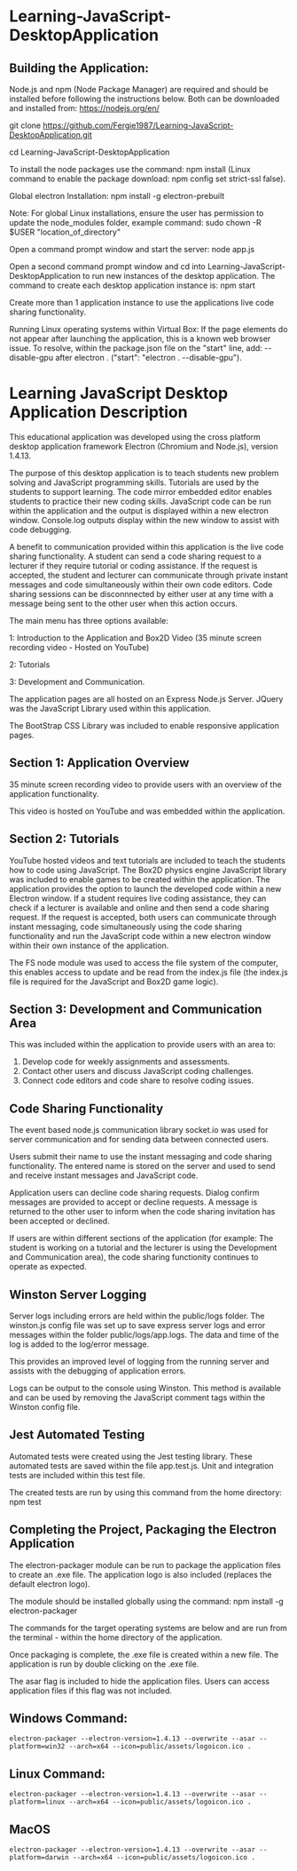 # Learning-JavaScript-DesktopApplication

## Building the Application: 

Node.js and npm (Node Package Manager) are required and should be installed before following the instructions below. Both can be downloaded and installed from: https://nodejs.org/en/

git clone https://github.com/Fergie1987/Learning-JavaScript-DesktopApplication.git

cd Learning-JavaScript-DesktopApplication

To install the node packages use the command: npm install
(Linux command to enable the package download: npm config set strict-ssl false).

Global electron Installation: npm install -g electron-prebuilt

Note: For global Linux installations, ensure the user has permission to update the node_modules folder, example command: sudo chown -R $USER "location_of_directory"  

Open a command prompt window and start the server: node app.js

Open a second command prompt window and cd into Learning-JavaScript-DesktopApplication to run new instances of the desktop application. 
The command to create each desktop application instance is: npm start

Create more than 1 application instance to use the applications live code sharing functionality.  

Running Linux operating systems within Virtual Box: If the page elements do not appear after launching the application, this is a known web browser issue. To resolve, within the package.json file on the "start" line, add: --disable-gpu after electron . ("start": "electron . --disable-gpu").    

# Learning JavaScript Desktop Application Description 

This educational application was developed using the cross platform desktop application framework Electron (Chromium and Node.js), version 1.4.13. 

The purpose of this desktop application is to teach students new problem solving and JavaScript programming skills. Tutorials are used by the students to support learning. The code mirror embedded editor enables students to practice their new coding skills. JavaScript code can be run within the application and the output is displayed within a new electron window. Console.log outputs display within the new window to assist with code debugging.   

A benefit to communication provided within this application is the live code sharing functionality. A student can send a code sharing request to a lecturer if they require tutorial or coding assistance. If the request is accepted, the student and lecturer can communicate through private instant messages and code simultaneously within their own code editors. Code sharing sessions can be disconnnected by either user at any time with a message being sent to the other user when this action occurs.  

The main menu has three options available: 

1: Introduction to the Application and Box2D Video (35 minute screen recording video - Hosted on YouTube)

2: Tutorials 

3: Development and Communication. 

The application pages are all hosted on an Express Node.js Server. JQuery was the JavaScript Library used within this application.

The BootStrap CSS Library was included to enable responsive application pages. 

## Section 1: Application Overview
35 minute screen recording video to provide users with an overview of the application functionality.  

This video is hosted on YouTube and was embedded within the application.  

## Section 2: Tutorials
YouTube hosted videos and text tutorials are included to teach the students how to code using JavaScript. The Box2D physics engine JavaScript library was included to enable games to be created within the application. The application provides the option to launch the developed code within a new Electron window. If a student requires live coding assistance, they can check if a lecturer is available and online and then send a code sharing request. If the request is accepted, both users can communicate through instant messaging, code simultaneously using the code sharing functionality and run the JavaScript code within a new electron window within their own instance of the application. 

The FS node module was used to access the file system of the computer, this enables access to update and be read from the index.js file (the index.js file is required for the JavaScript and Box2D game logic). 

## Section 3: Development and Communication Area

This was included within the application to provide users with an area to: 
1. Develop code for weekly assignments and assessments. 
2. Contact other users and discuss JavaScript coding challenges. 
3. Connect code editors and code share to resolve coding issues. 

## Code Sharing Functionality

The event based node.js communication library socket.io was used for server communication and for sending data between connected users. 

Users submit their name to use the instant messaging and code sharing functionality. The entered name is stored on the server and used to send and receive instant messages and JavaScript code.   

Application users can decline code sharing requests. Dialog confirm messages are provided to accept or decline requests. A message is returned to the other user to inform when the code sharing invitation has been accepted or declined.

If users are within different sections of the application (for example: The student is working on a tutorial and the lecturer is using the Development and Communication area), the code sharing functionity continues to operate as expected. 

## Winston Server Logging 

Server logs including errors are held within the public/logs folder. The winston.js config file was set up to save express server logs and error messages within the folder public/logs/app.logs. The data and time of the log is added to the log/error message. 

This provides an improved level of logging from the running server and assists with the debugging of application errors. 

Logs can be output to the console using Winston. This method is available and can be used by removing the JavaScript comment tags within the Winston config file. 

## Jest Automated Testing

Automated tests were created using the Jest testing library. These automated tests are saved within the file app.test.js. Unit and integration tests are included within this test file. 

The created tests are run by using this command from the home directory: npm test

## Completing the Project, Packaging the Electron Application

The electron-packager module can be run to package the application files to create an .exe file. The application logo is also included (replaces the default electron logo). 

The module should be installed globally using the command: npm install -g electron-packager 

The commands for the target operating systems are below and are run from the terminal - within the home directory of the application. 

Once packaging is complete, the .exe file is created within a new file. The application is run by double clicking on the .exe file.

The asar flag is included to hide the application files. Users can access application files if this flag was not included. 

## Windows Command: 
```
electron-packager --electron-version=1.4.13 --overwrite --asar --platform=win32 --arch=x64 --icon=public/assets/logoicon.ico .
```
## Linux Command: 
```
electron-packager --electron-version=1.4.13 --overwrite --asar --platform=linux --arch=x64 --icon=public/assets/logoicon.ico .
```
## MacOS
```
electron-packager --electron-version=1.4.13 --overwrite --asar --platform=darwin --arch=x64 --icon=public/assets/logoicon.ico .
``` 
